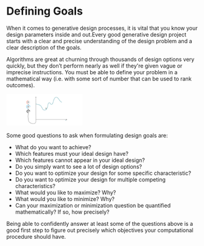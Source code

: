 # Defining Goals

When it comes to generative design processes, it is vital that you know your design parameters inside and out.Every good generative design project starts with a clear and precise understanding of the design problem and a clear description of the goals. 

Algorithms are great at churning through thousands of design options very quickly, but they don’t perform nearly as well if they're given vague or imprecise instructions. You must be able to define your problem in a mathematical way \(i.e. with some sort of number that can be used to rank outcomes\).

<img src="../../assets/deeper/definegoals.png" style="width:200px;"/>

Some good questions to ask when formulating design goals are:

* What do you want to achieve?  
* Which features must your ideal design have? 
* Which features cannot appear in your ideal design? 
* Do you simply want to see a lot of design options? 
* Do you want to optimize your design for some specific characteristic? 
* Do you want to optimize your design for multiple competing characteristics? 
* What would you like to maximize? Why? 
* What would you like to minimize? Why? 
* Can your maximization or minimization question be quantified mathematically? If so, how precisely?

Being able to confidently answer at least some of the questions above is a good first step to figure out precisely which objectives your computational procedure should have.
